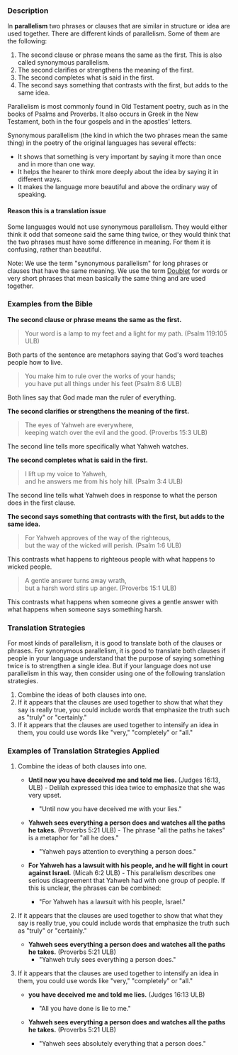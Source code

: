 
###  Description

In **parallelism** two phrases or clauses that are similar in structure or idea are used together. There are different kinds of parallelism. Some of them are the following: 

1. The second clause or phrase means the same as the first. This is also called synonymous parallelism. 
1. The second clarifies or strengthens the meaning of the first. 
1. The second completes what is said in the first. 
1. The second says something that contrasts with the first, but adds to the same idea. 

Parallelism is most commonly found in Old Testament poetry, such as in the books of Psalms and Proverbs.  It also occurs in Greek in the New Testament, both in the four gospels and in the apostles' letters.  

Synonymous parallelism (the kind in which the two phrases mean the same thing) in the poetry of the original languages has several effects: 

* It shows that something is very important by saying it more than once and in more than one way. 
* It helps the hearer to think more deeply about the idea by saying it in different ways. 
* It makes the language more beautiful and above the ordinary way of speaking.

#### Reason this is a translation issue

Some languages would not use synonymous parallelism. They would either think it odd that someone said the same thing twice, or they would think that the two phrases must have some difference in meaning. For them it is confusing, rather than beautiful.

Note: We use the term "synonymous parallelism" for long phrases or clauses that have the same meaning.  We use the term  [Doublet](../figs-doublet/01.md) for words or very short phrases that mean basically the same thing and are used together.

### Examples from the Bible

**The second clause or phrase means the same as the first.**

>Your word is a lamp to my feet
>and a light for my path. (Psalm 119:105 ULB) 

Both parts of the sentence are metaphors saying that God's word teaches people how to live. 

>You make him to rule over the works of your hands;  
>you have put all things under his feet (Psalm 8:6 ULB)

Both lines say that God made man the ruler of everything. 

**The second clarifies or strengthens the meaning of the first.**

>The eyes of Yahweh are everywhere,  
>keeping watch over the evil and the good. (Proverbs 15:3 ULB)  

The second line tells more specifically what Yahweh watches. 

**The second completes what is said in the first.** 

>I lift up my voice to Yahweh,  
>and he answers me from his holy hill. (Psalm 3:4 ULB)

The second line tells what Yahweh does in response to what the person does in the first clause. 

**The second says something that contrasts with the first, but adds to the same idea.** 

>For Yahweh approves of the way of the righteous,  
>but the way of the wicked will perish. (Psalm 1:6 ULB)

This contrasts what happens to righteous people with what happens to wicked people. 

>A gentle answer turns away wrath,  
>but a harsh word stirs up anger. (Proverbs 15:1 ULB)

This contrasts what happens when someone gives a gentle answer with what happens when someone says something harsh.  

### Translation Strategies

For most kinds of parallelism, it is good to translate both of the clauses or phrases. For synonymous parallelism, it is good to translate both clauses if people in your language understand that the purpose of saying something twice is to strengthen a single idea. But if your language does not use parallelism in this way, then consider using one of the following translation strategies.

1. Combine the ideas of both clauses into one. 
1. If it appears that the clauses are used together to show that what they say is really true, you could include words that emphasize the truth such as "truly" or "certainly." 
1. If it appears that the clauses are used together to intensify an idea in them, you could use words like "very," "completely" or "all." 

### Examples of Translation Strategies Applied

1. Combine the ideas of both clauses into one. 

    * **Until now you have deceived me and told me lies.** (Judges 16:13, ULB) - Delilah expressed this idea twice to emphasize that she was very upset. 
        * "Until now you have deceived me with your lies."

    * **Yahweh sees everything a person does and watches all the paths he takes.** (Proverbs 5:21 ULB) - The phrase "all the paths he takes" is a metaphor for "all he does."
        * "Yahweh pays attention to everything a person does."

    * **For Yahweh has a lawsuit with his people, and he will fight in court against Israel.** (Micah 6:2 ULB) - This parallelism describes one serious disagreement that Yahweh had with one group of people. If this is unclear, the phrases can be combined:
        * "For Yahweh has a lawsuit with his people, Israel."

2. If it appears that the clauses are used together to show that what they say is really true, you could include words that emphasize the truth such as "truly" or "certainly." 

    * **Yahweh sees everything a person does and watches all the paths he takes.** (Proverbs 5:21 ULB)
        * "Yahweh truly sees everything a person does."

3. If it appears that the clauses are used together to intensify an idea in them, you could use words like "very," "completely" or "all." 

    * **you have deceived me and told me lies.** (Judges 16:13 ULB)
        * "All you have done is lie to me."

    * **Yahweh sees everything a person does and watches all the paths he takes.** (Proverbs 5:21 ULB)
        * "Yahweh sees absolutely everything that a person does."

